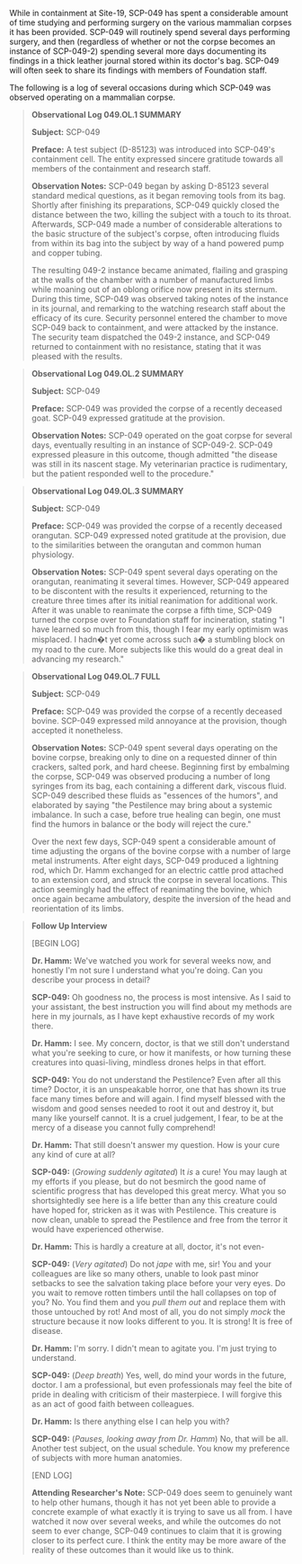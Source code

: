 While in containment at Site-19, SCP-049 has spent a considerable amount of time studying and performing surgery on the various mammalian corpses it has been provided. SCP-049 will routinely spend several days performing surgery, and then (regardless of whether or not the corpse becomes an instance of SCP-049-2) spending several more days documenting its findings in a thick leather journal stored within its doctor's bag. SCP-049 will often seek to share its findings with members of Foundation staff.

The following is a log of several occasions during which SCP-049 was observed operating on a mammalian corpse.

>
> **Observational Log 049.OL.1 SUMMARY**
>
> **Subject:** SCP-049
>
> **Preface:** A test subject (D-85123) was introduced into SCP-049's containment cell. The entity expressed sincere gratitude towards all members of the containment and research staff.
>
> **Observation Notes:** SCP-049 began by asking D-85123 several standard medical questions, as it began removing tools from its bag. Shortly after finishing its preparations, SCP-049 quickly closed the distance between the two, killing the subject with a touch to its throat. Afterwards, SCP-049 made a number of considerable alterations to the basic structure of the subject's corpse, often introducing fluids from within its bag into the subject by way of a hand powered pump and copper tubing.
>
> The resulting 049-2 instance became animated, flailing and grasping at the walls of the chamber with a number of manufactured limbs while moaning out of an oblong orifice now present in its sternum. During this time, SCP-049 was observed taking notes of the instance in its journal, and remarking to the watching research staff about the efficacy of its cure. Security personnel entered the chamber to move SCP-049 back to containment, and were attacked by the instance. The security team dispatched the 049-2 instance, and SCP-049 returned to containment with no resistance, stating that it was pleased with the results.
>

>
> **Observational Log 049.OL.2 SUMMARY**
>
> **Subject:** SCP-049
>
> **Preface:** SCP-049 was provided the corpse of a recently deceased goat. SCP-049 expressed gratitude at the provision.
>
> **Observation Notes:** SCP-049 operated on the goat corpse for several days, eventually resulting in an instance of SCP-049-2. SCP-049 expressed pleasure in this outcome, though admitted "the disease was still in its nascent stage. My veterinarian practice is rudimentary, but the patient responded well to the procedure."
>

>
> **Observational Log 049.OL.3 SUMMARY**
>
> **Subject:** SCP-049
>
> **Preface:** SCP-049 was provided the corpse of a recently deceased orangutan. SCP-049 expressed noted gratitude at the provision, due to the similarities between the orangutan and common human physiology.
>
> **Observation Notes:** SCP-049 spent several days operating on the orangutan, reanimating it several times. However, SCP-049 appeared to be discontent with the results it experienced, returning to the creature three times after its initial reanimation for additional work. After it was unable to reanimate the corpse a fifth time, SCP-049 turned the corpse over to Foundation staff for incineration, stating "I have learned so much from this, though I fear my early optimism was misplaced. I hadn�t yet come across such a� a stumbling block on my road to the cure. More subjects like this would do a great deal in advancing my research."
>

>
> **Observational Log 049.OL.7 FULL**
>
> **Subject:** SCP-049
>
> **Preface:** SCP-049 was provided the corpse of a recently deceased bovine. SCP-049 expressed mild annoyance at the provision, though accepted it nonetheless.
>
> **Observation Notes:** SCP-049 spent several days operating on the bovine corpse, breaking only to dine on a requested dinner of thin crackers, salted pork, and hard cheese. Beginning first by embalming the corpse, SCP-049 was observed producing a number of long syringes from its bag, each containing a different dark, viscous fluid. SCP-049 described these fluids as "essences of the humors", and elaborated by saying "the Pestilence may bring about a systemic imbalance. In such a case, before true healing can begin, one must find the humors in balance or the body will reject the cure."
>
> Over the next few days, SCP-049 spent a considerable amount of time adjusting the organs of the bovine corpse with a number of large metal instruments. After eight days, SCP-049 produced a lightning rod, which Dr. Hamm exchanged for an electric cattle prod attached to an extension cord, and struck the corpse in several locations. This action seemingly had the effect of reanimating the bovine, which once again became ambulatory, despite the inversion of the head and reorientation of its limbs.
>

>
> **Follow Up Interview**
>
> [BEGIN LOG]
>
> **Dr. Hamm:** We've watched you work for several weeks now, and honestly I'm not sure I understand what you're doing. Can you describe your process in detail?
>
> **SCP-049:** Oh goodness no, the process is most intensive. As I said to your assistant, the best instruction you will find about my methods are here in my journals, as I have kept exhaustive records of my work there.
>
> **Dr. Hamm:** I see. My concern, doctor, is that we still don't understand what you're seeking to cure, or how it manifests, or how turning these creatures into quasi-living, mindless drones helps in that effort.
>
> **SCP-049:** You do not understand the Pestilence? Even after all this time? Doctor, it is an unspeakable horror, one that has shown its true face many times before and will again. I find myself blessed with the wisdom and good senses needed to root it out and destroy it, but many like yourself cannot. It is a cruel judgement, I fear, to be at the mercy of a disease you cannot fully comprehend!
>
> **Dr. Hamm:** That still doesn't answer my question. How is your cure any kind of cure at all?
>
> **SCP-049:** (*Growing suddenly agitated*) It *is* a cure! You may laugh at my efforts if you please, but do not besmirch the good name of scientific progress that has developed this great mercy. What you so shortsightedly see here is a life better than any this creature could have hoped for, stricken as it was with Pestilence. This creature is now clean, unable to spread the Pestilence and free from the terror it would have experienced otherwise.
>
> **Dr. Hamm:** This is hardly a creature at all, doctor, it's not even-
>
> **SCP-049:** (*Very agitated*) Do not *jape* with me, sir! You and your colleagues are like so many others, unable to look past minor setbacks to see the salvation taking place before your very eyes. Do you wait to remove rotten timbers until the hall collapses on top of you? No. You find them and you *pull them out* and replace them with those untouched by rot! And most of all, you do not simply *mock* the structure because it now looks different to you. It is strong! It is free of disease.
>
> **Dr. Hamm:** I'm sorry. I didn't mean to agitate you. I'm just trying to understand.
>
> **SCP-049:** (*Deep breath*) Yes, well, do mind your words in the future, doctor. I am a professional, but even professionals may feel the bite of pride in dealing with criticism of their masterpiece. I will forgive this as an act of good faith between colleagues.
>
> **Dr. Hamm:** Is there anything else I can help you with?
>
> **SCP-049:** (*Pauses, looking away from Dr. Hamm*) No, that will be all. Another test subject, on the usual schedule. You know my preference of subjects with more human anatomies.
>
> [END LOG]
>
> **Attending Researcher's Note:** SCP-049 does seem to genuinely want to help other humans, though it has not yet been able to provide a concrete example of what exactly it is trying to save us all from. I have watched it now over several weeks, and while the outcomes do not seem to ever change, SCP-049 continues to claim that it is growing closer to its perfect cure. I think the entity may be more aware of the reality of these outcomes than it would like us to think.
>